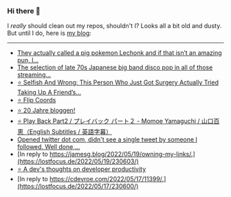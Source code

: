 ### Hi there 👋

I _really_ should clean out my repos, shouldn't I? Looks all a bit old and dusty. But until I do, here is [my blog](https://lostfocus.de/):

--- 

<!-- POST-LIST:START -->
- [They actually called a pig pokemon Lechonk and if that isn’t an amazing pun, I…](https://lostfocus.de/2022/06/02/230619/)
- [The selection of late 70s Japanese big band disco pop in all of those streaming…](https://lostfocus.de/2022/06/02/230616/)
- [⭐️ Selfish And Wrong: This Person Who Just Got Surgery Actually Tried Taking Up A Friend’s…](https://lostfocus.de/2022/06/01/230614/)
- [⭐️ Flip Coords](https://lostfocus.de/2022/06/01/230612/)
- [⭐️ 20 Jahre bloggen!](https://lostfocus.de/2022/06/01/230611/)
- [⭐️ Play Back Part2 / プレイバック パート２ - Momoe Yamaguchi / 山口百恵（English Subtitles / 英語字幕）](https://lostfocus.de/2022/06/01/230610/)
- [Opened twitter dot com, didn&#39;t see a single tweet by someone I followed. Well done,…](https://lostfocus.de/2022/05/20/230605/)
- [In reply to https://jamesg.blog/2022/05/19/owning-my-links/.](https://lostfocus.de/2022/05/19/230603/)
- [⭐️ A dev&#39;s thoughts on developer productivity](https://lostfocus.de/2022/05/17/230602/)
- [In reply to https://cdevroe.com/2022/05/17/11399/.](https://lostfocus.de/2022/05/17/230600/)
<!-- POST-LIST:END -->

<!--
**lostfocus/lostfocus** is a ✨ _special_ ✨ repository because its `README.md` (this file) appears on your GitHub profile.

Here are some ideas to get you started:

- 🔭 I’m currently working on ...
- 🌱 I’m currently learning ...
- 👯 I’m looking to collaborate on ...
- 🤔 I’m looking for help with ...
- 💬 Ask me about ...
- 📫 How to reach me: ...
- 😄 Pronouns: ...
- ⚡ Fun fact: ...
-->
